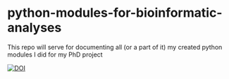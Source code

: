 # python-modules-for-bioinformatic-analyses

This repo will serve for documenting all (or a part of it) my created python modules I did for my PhD project

[![DOI](https://zenodo.org/badge/299373495.svg)](https://zenodo.org/badge/latestdoi/299373495)
